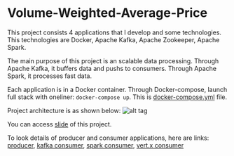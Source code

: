 # Volume-Weighted-Average-Price
  This project consists 4 applications that I develop and some technologies. This technologies are Docker, Apache Kafka, Apache Zookeeper, Apache Spark.

  The main purpose of this project is an scalable data processing. Through Apache Kafka, it buffers data and pushs to consumers. Through Apache Spark, it processes fast data.
  
  Each application is in a Docker container. Through Docker-compose, launch full stack with oneliner: `docker-compose up`.       This is [docker-compose.yml](docker-compose.yml) file.
  
  Project architecture is as shown below:
  ![alt tag](vwap.png)
  
  You can access [slide](http://www.slideshare.net/BarCirit/volume-rated-average-price) of this project.
  
  To look details of producer and consumer applications, here are links: [producer](https://github.com/brscrt/kafkaProducer), [kafka consumer](https://github.com/brscrt/kafkaConsumer), [spark consumer](https://github.com/brscrt/SparkKafkaConsumer), [vert.x consumer](https://github.com/brscrt/Vert.xKafkaConsumer)
